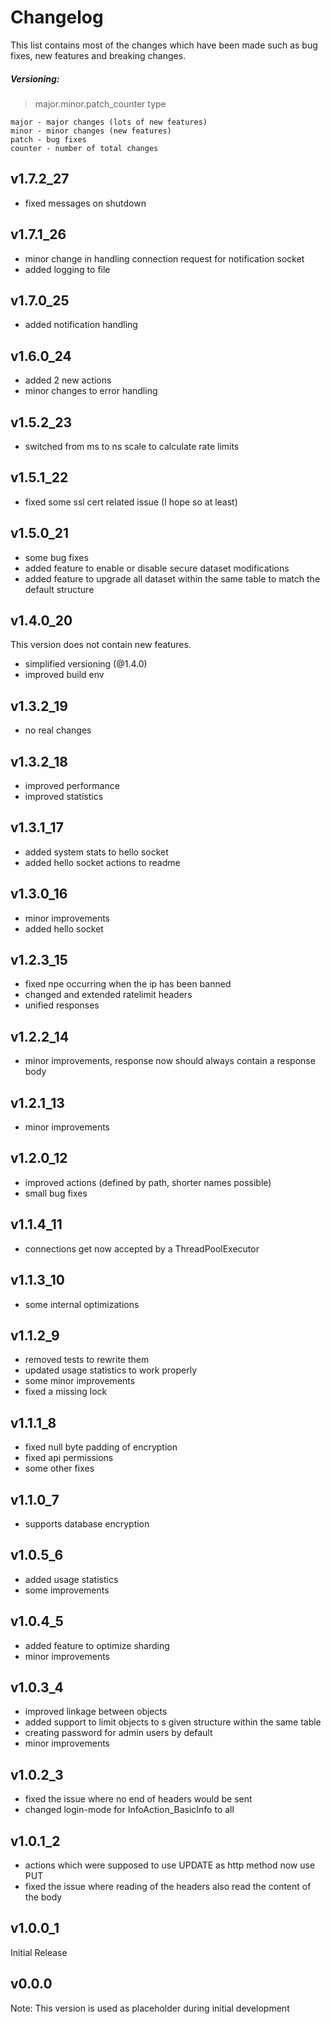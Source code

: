 # Changelog
This list contains most of the changes which have been made such as bug fixes, new features and breaking changes.

##### Versioning:
> major.minor.patch_counter type

```
major - major changes (lots of new features)  
minor - minor changes (new features)  
patch - bug fixes  
counter - number of total changes
```

## v1.7.2_27
- fixed messages on shutdown
## v1.7.1_26
- minor change in handling connection request for notification socket
- added logging to file
## v1.7.0_25
- added notification handling
## v1.6.0_24
- added 2 new actions
- minor changes to error handling
## v1.5.2_23
- switched from ms to ns scale to calculate rate limits
## v1.5.1_22
- fixed some ssl cert related issue (I hope so at least)
## v1.5.0_21
- some bug fixes
- added feature to enable or disable secure dataset modifications
- added feature to upgrade all dataset within the same table to match the default structure
## v1.4.0_20
This version does not contain new features.
- simplified versioning (@1.4.0)
- improved build env
## v1.3.2_19
- no real changes
## v1.3.2_18
- improved performance
- improved statistics
## v1.3.1_17
- added system stats to hello socket
- added hello socket actions to readme
## v1.3.0_16
- minor improvements
- added hello socket
## v1.2.3_15
- fixed npe occurring when the ip has been banned
- changed and extended ratelimit headers
- unified responses
## v1.2.2_14
- minor improvements, response now should always contain a response body
## v1.2.1_13
- minor improvements
## v1.2.0_12
- improved actions (defined by path, shorter names possible)
- small bug fixes
## v1.1.4_11
- connections get now accepted by a ThreadPoolExecutor
## v1.1.3_10
- some internal optimizations
## v1.1.2_9
- removed tests to rewrite them
- updated usage statistics to work properly
- some minor improvements
- fixed a missing lock
## v1.1.1_8
- fixed null byte padding of encryption
- fixed api permissions
- some other fixes
## v1.1.0_7
- supports database encryption
## v1.0.5_6
- added usage statistics
- some improvements
## v1.0.4_5
- added feature to optimize sharding
- minor improvements
## v1.0.3_4
- improved linkage between objects
- added support to limit objects to s given structure within the same table
- creating password for admin users by default
- minor improvements
## v1.0.2_3
- fixed the issue where no end of headers would be sent
- changed login-mode for InfoAction_BasicInfo to all
## v1.0.1_2
- actions which were supposed to use UPDATE as http method now use PUT
- fixed the issue where reading of the headers also read the content of the body
## v1.0.0_1
Initial Release
## v0.0.0
Note: This version is used as placeholder during initial development
